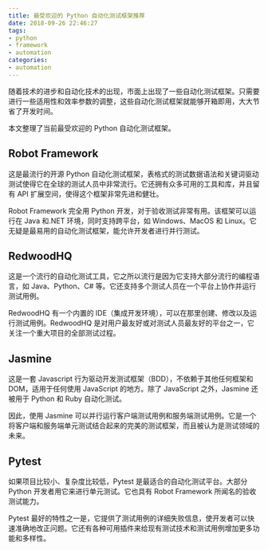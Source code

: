 ```yaml
---
title: 最受欢迎的 Python 自动化测试框架推荐
date: 2018-09-26 22:46:27
tags: 
- python
- framework
- automation
categories: 
- automation
---
```


随着技术的进步和自动化技术的出现，市面上出现了一些自动化测试框架。只需要进行一些适用性和效率参数的调整，这些自动化测试框架就能够开箱即用，大大节省了开发时间。

本文整理了当前最受欢迎的 Python 自动化测试框架。

## Robot Framework

这是最流行的开源 Python 自动化测试框架，表格式的测试数据语法和关键词驱动测试使得它在全球的测试人员中非常流行。它还拥有众多可用的工具和库，并且留有 API 扩展空间，使得这个框架非常先进和健壮。

Robot Framework 完全用 Python 开发，对于验收测试非常有用。该框架可以运行在 Java 和.NET 环境，同时支持跨平台，如 Windows、MacOS 和 Linux。它无疑是最易用的自动化测试框架，能允许开发者进行并行测试。

## RedwoodHQ

这是一个流行的自动化测试工具，它之所以流行是因为它支持大部分流行的编程语言，如 Java、Python、C# 等。它还支持多个测试人员在一个平台上协作并运行测试用例。

RedwoodHQ 有一个内置的 IDE（集成开发环境），可以在那里创建、修改以及运行测试用例。RedwoodHQ 是对用户最友好或对测试人员最友好的平台之一，它关注一个重大项目的全部测试过程。

## Jasmine

这是一套 Javascript 行为驱动开发测试框架（BDD），不依赖于其他任何框架和 DOM，适用于任何使用 JavaScript 的地方。除了 JavaScript 之外，Jasmine 还被用于 Python 和 Ruby 自动化测试。

因此，使用 Jasmine 可以并行运行客户端测试用例和服务端测试用例。它是一个将客户端和服务端单元测试结合起来的完美的测试框架，而且被认为是测试领域的未来。

## Pytest

如果项目比较小、复杂度比较低，Pytest 是最适合的自动化测试平台。大部分 Python 开发者用它来进行单元测试。它也具有 Robot Framework 所闻名的验收测试能力。

Pytest 最好的特性之一是，它提供了测试用例的详细失败信息，使开发者可以快速准确地改正问题。它还有各种可用插件来给现有测试技术和测试用例增加更多功能和多样性。
